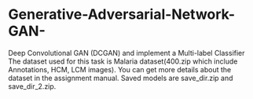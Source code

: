 # Generative-Adversarial-Network-GAN-
Deep Convolutional GAN (DCGAN) and implement a Multi-label Classifier
The dataset used for this task is Malaria dataset(400.zip which include Annotations, HCM, LCM images). You can get more details about the dataset in the assignment manual. Saved models are save_dir.zip and save_dir_2.zip.
